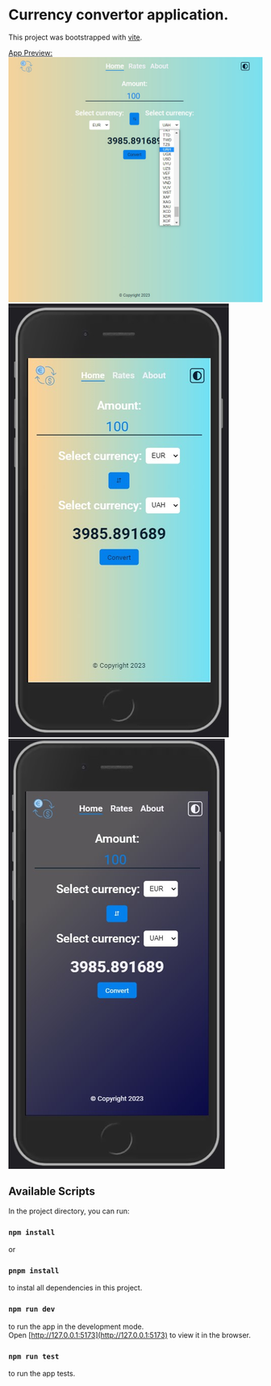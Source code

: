 # Currency convertor application.

This project was bootstrapped with [vite](https://vitejs.dev/guide/#scaffolding-your-first-vite-project).

<ins>App Preview:</ins>
![Web](src/assets/app-preview-web.jpg)
![Mobile](src/assets/app-preview-mobile.jpg)
![Mobile dark theme](src/assets/app-preview-mobile-dark.jpg)

## Available Scripts

In the project directory, you can run:

### `npm install` <br/>

or

### `pnpm install` <br/>

to instal all dependencies in this project.

### `npm run dev`

to run the app in the development mode.<br />
Open [http://127.0.0.1:5173](http://127.0.0.1:5173) to view it in the browser.

### `npm run test`

to run the app tests.
